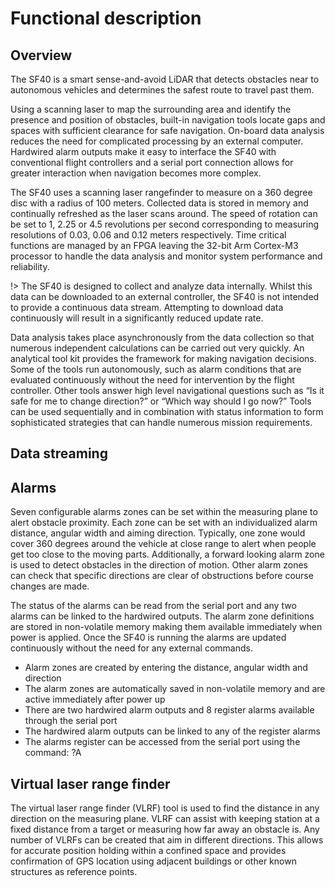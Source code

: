 # Functional description

## Overview

The SF40 is a smart sense-and-avoid LiDAR that detects obstacles near to autonomous vehicles and determines the safest route to
travel past them.

Using a scanning laser to map the surrounding area and identify the presence and position of obstacles, built-in navigation tools
locate gaps and spaces with sufficient clearance for safe navigation. On-board data analysis reduces the need for complicated
processing by an external computer. Hardwired alarm outputs make it easy to interface the SF40 with conventional flight controllers
and a serial port connection allows for greater interaction when navigation becomes more complex.

The SF40 uses a scanning laser rangefinder to measure on a 360 degree disc with a radius of 100 meters. Collected data is stored in
memory and continually refreshed as the laser scans around. The speed of rotation can be set to 1, 2.25 or 4.5 revolutions per
second corresponding to measuring resolutions of 0.03, 0.06 and 0.12 meters respectively. Time critical functions are managed by an
FPGA leaving the 32-bit Arm Cortex-M3 processor to handle the data analysis and monitor system performance and reliability.

!> The SF40 is designed to collect and analyze data internally. Whilst this data can be downloaded to an external controller,
the SF40 is not intended to provide a continuous data stream. Attempting to download data continuously will result in a
significantly reduced update rate.

Data analysis takes place asynchronously from the data collection so that numerous independent calculations can be carried out very
quickly. An analytical tool kit provides the framework for making navigation decisions. Some of the tools run autonomously, such as
alarm conditions that are evaluated continuously without the need for intervention by the flight controller. Other tools answer high
level navigational questions such as “Is it safe for me to change direction?” or “Which way should I go now?” Tools can be used
sequentially and in combination with status information to form sophisticated strategies that can handle numerous mission
requirements.

## Data streaming

## Alarms

Seven configurable alarms zones can be set within the measuring plane to alert obstacle proximity. Each zone can be set with an
individualized alarm distance, angular width and aiming direction. Typically, one zone would cover 360 degrees around the
vehicle at close range to alert when people get too close to the moving parts. Additionally, a forward looking alarm zone is used
to detect obstacles in the direction of motion. Other alarm zones can check that specific directions are clear of obstructions
before course changes are made.

The status of the alarms can be read from the serial port and any two alarms can be linked to the hardwired outputs. The alarm
zone definitions are stored in non-volatile memory making them available immediately when power is applied. Once the SF40 is
running the alarms are updated continuously without the need for any external commands.

- Alarm zones are created by entering the distance, angular width and direction
- The alarm zones are automatically saved in non-volatile memory and are active immediately after power up
- There are two hardwired alarm outputs and 8 register alarms available through the serial port
- The hardwired alarm outputs can be linked to any of the register alarms
- The alarms register can be accessed from the serial port using the command: ?A

## Virtual laser range finder

The virtual laser range finder (VLRF) tool is used to find the distance in any direction on the measuring plane. VLRF can assist
with keeping station at a fixed distance from a target or measuring how far away an obstacle is. Any number of VLRFs can be
created that aim in different directions. This allows for accurate position holding within a confined space and provides
confirmation of GPS location using adjacent buildings or other known structures as reference points.
